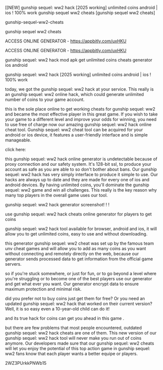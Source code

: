 [[NEW] gunship sequel: ww2 hack [2025 working] unlimited coins android | ios ! 100% work gunship sequel ww2 cheats [gunship sequel ww2 cheats]

gunship-sequel-ww2-cheats

gunship sequel ww2 cheats

ACCESS ONLINE GENERATOR - https://appbitly.com/uxHKU

ACCESS ONLINE GENERATOR - https://appbitly.com/uxHKU

gunship sequel: ww2 hack mod apk get unlimited coins cheats generator ios android

gunship sequel: ww2 hack [2025 working] unlimited coins android | ios ! 100% work

today, we got the gunship sequel: ww2 hack at your service. This really is an gunship sequel: ww2 online hack, which could generate unlimited number of coins to your game account.

this is the sole place online to get working cheats for gunship sequel: ww2 and became the most effective player in this great game. If you wish to take your game to a different level and improve your odds for winning, you need to use free of charge now our amazing gunship sequel: ww2 hack online cheat tool. Gunship sequel: ww2 cheat tool can be acquired for your android or ios device, it features a user-friendly interface and is simple manageable.

click here:

this gunship sequel: ww2 hack online generator is undetectable because of proxy connection and our safety system. It's 128-bit ssl, to produce your account as safe as you are able to so don't bother about bans. Our gunship sequel: ww2 hack has very simply interface to produce it simple to use. Our hacks are always up to date and they are made for every one of ios and android devices. By having unlimited coins, you'll dominate the gunship sequel: ww2 game and win all challenges. This really is the key reason why many top players in the overall game uses our tool.

gunship sequel: ww2 hack generator screenshot! ! !

use gunship sequel: ww2 hack cheats online generator for players to get coins

gunship sequel: ww2 hack tool available for browser, android and ios, it will allow you to get unlimited coins, easy to use and without downloading.

this generator gunship sequel: ww2 cheat was set up by the famous team unv cheat games and will allow you to add as many coins as you want without connecting and remotely directly on the web, because our generator sends processed data to get information from the official game servers.

so if you're stuck somewhere, or just for fun, or to go beyond a level where you're struggling or to become one of the best players use our generator and get what ever you want. Our generator encrypt data to ensure maximum protection and minimal risk.

did you prefer not to buy coins just get them for free? Or you need an updated gunship sequel: ww2 hack that worked on their current version? Well, it is so easy even a 10-year-old child can do it!

and its true hack for coins can get you ahead in this game .

but there are few problems that most people encountered, outdated gunship sequel: ww2 hack cheats are one of them. This new version of our gunship sequel: ww2 hack tool will never make you run out of coins anymore. Our developers made sure that our gunship sequel: ww2 cheats will let you enjoy the potential of this top action game in gunship sequel: ww2 fans know that each player wants a better equipe or players.

2WZ3PUrkkPNWb15

